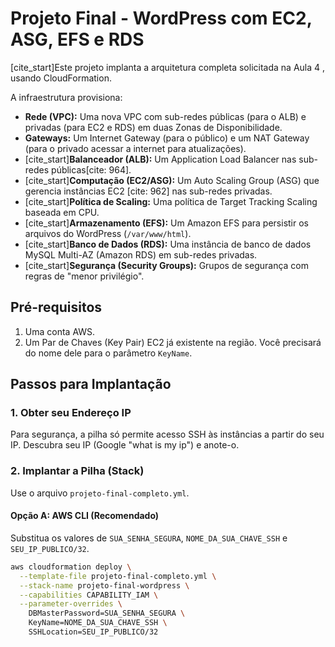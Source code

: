 # Projeto Final - WordPress com EC2, ASG, EFS e RDS

[cite_start]Este projeto implanta a arquitetura completa solicitada na Aula 4 , usando CloudFormation.

A infraestrutura provisiona:
* **Rede (VPC):** Uma nova VPC com sub-redes públicas (para o ALB) e privadas (para EC2 e RDS) em duas Zonas de Disponibilidade.
* **Gateways:** Um Internet Gateway (para o público) e um NAT Gateway (para o privado acessar a internet para atualizações).
* [cite_start]**Balanceador (ALB):** Um Application Load Balancer nas sub-redes públicas[cite: 964].
* [cite_start]**Computação (EC2/ASG):** Um Auto Scaling Group (ASG) que gerencia instâncias EC2 [cite: 962] nas sub-redes privadas.
* [cite_start]**Política de Scaling:** Uma política de Target Tracking Scaling baseada em CPU.
* [cite_start]**Armazenamento (EFS):** Um Amazon EFS para persistir os arquivos do WordPress (`/var/www/html`).
* [cite_start]**Banco de Dados (RDS):** Uma instância de banco de dados MySQL Multi-AZ (Amazon RDS) em sub-redes privadas.
* [cite_start]**Segurança (Security Groups):** Grupos de segurança com regras de "menor privilégio".

## Pré-requisitos

1.  Uma conta AWS.
2.  Um Par de Chaves (Key Pair) EC2 já existente na região. Você precisará do nome dele para o parâmetro `KeyName`.

## Passos para Implantação

### 1. Obter seu Endereço IP

Para segurança, a pilha só permite acesso SSH às instâncias a partir do seu IP. Descubra seu IP (Google "what is my ip") e anote-o.

### 2. Implantar a Pilha (Stack)

Use o arquivo `projeto-final-completo.yml`.

#### Opção A: AWS CLI (Recomendado)

Substitua os valores de `SUA_SENHA_SEGURA`, `NOME_DA_SUA_CHAVE_SSH` e `SEU_IP_PUBLICO/32`.

```bash
aws cloudformation deploy \
  --template-file projeto-final-completo.yml \
  --stack-name projeto-final-wordpress \
  --capabilities CAPABILITY_IAM \
  --parameter-overrides \
    DBMasterPassword=SUA_SENHA_SEGURA \
    KeyName=NOME_DA_SUA_CHAVE_SSH \
    SSHLocation=SEU_IP_PUBLICO/32
